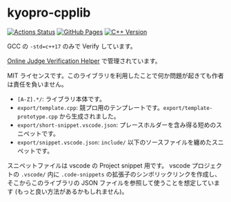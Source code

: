 # kyopro-cpplib

[![Actions Status](https://github.com/arumakan1727/Kyopro-Cpplib/workflows/verify/badge.svg)](https://github.com/arumakan1727/Kyopro-Cpplib/actions)
[![GitHub Pages](https://img.shields.io/static/v1?label=GitHub+Pages&message=+&color=brightgreen&logo=github)](https://arumakan1727.github.io/kyopro-cpplib/)
[![C++ Version](https://img.shields.io/badge/GCC-c%2B%2B17-blue)](https://github.com/arumakan1727/kyopro-cpplib/blob/master/.verify-helper/config.toml)

GCC の `-std=c++17` のみで Verify しています。

[Online Judge Verification Helper](https://github.com/online-judge-tools/verification-helper) で管理されています。

MIT ライセンスです。このライブラリを利用したことで何か問題が起きても作者は責任を負いません。

- `[A-Z].*/`: ライブラリ本体です。
- `export/template.cpp`: 競プロ用のテンプレートです。`export/template-prototype.cpp` から生成されました。
- `export/short-snippet.vscode.json`: プレースホルダーを含み得る短めのスニペットです。
- `export/snippet.vscode.json`: `include/` 以下のソースファイルを纏めたスニペットです。

スニペットファイルは vscode の Project snippet 用です。
vscode プロジェクトの `.vscode/` 内に `.code-snippets` の拡張子のシンボリックリンクを作成し、そこからこのライブラリの JSON ファイルを参照して使うことを想定しています (もっと良い方法があるかもしれません)。
